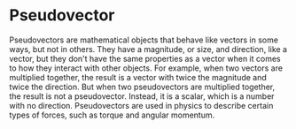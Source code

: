 # Pseudovector

Pseudovectors are mathematical objects that behave like vectors in some ways, but not in others. They have a magnitude, or size, and direction, like a vector, but they don't have the same properties as a vector when it comes to how they interact with other objects. For example, when two vectors are multiplied together, the result is a vector with twice the magnitude and twice the direction. But when two pseudovectors are multiplied together, the result is not a pseudovector. Instead, it is a scalar, which is a number with no direction. Pseudovectors are used in physics to describe certain types of forces, such as torque and angular momentum.
